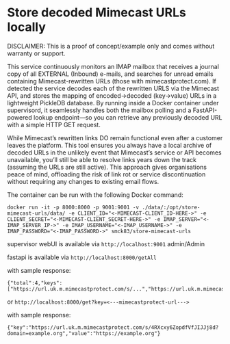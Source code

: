 # Store decoded Mimecast URLs locally

DISCLAIMER: This is a proof of concept/example only and comes without warranty or support.

This service continuously monitors an IMAP mailbox that receives a journal copy of all EXTERNAL (Inbound) e-mails, and searches for unread emails containing Mimecast-rewritten URLs (those with mimecastprotect.com). If detected the service decodes each of the rewritten URLS via the Mimecast API, and stores the mapping of encoded→decoded  (key→value) URLs in a lightweight PickleDB database. By running inside a Docker container under supervisord, it seamlessly handles both the mailbox polling and a FastAPI-powered lookup endpoint—so you can retrieve any previously decoded URL with a simple HTTP GET request.

While Mimecast’s rewritten links DO remain functional even after a customer leaves the platform. This tool ensures you always have a local archive of decoded URLs in the unlikely event that Mimecast’s service or API becomes unavailable, you’ll still be able to resolve links years down the track (assuming the URLs are still active). This approach gives organisations peace of mind, offloading the risk of link rot or service discontinuation without requiring any changes to existing email flows.


The container can be run with the following Docker command:

````
docker run -it -p 8000:8000 -p 9001:9001 -v ./data/:/opt/store-mimecast-urls/data/ -e CLIENT_ID="<-MIMECAST-CLIENT_ID-HERE->" -e CLIENT_SECRET="<-MIMECAST-CLIENT_SECRET-HERE->" -e IMAP_SERVER="<-IMAP_SERVER_IP->" -e IMAP_USERNAME="<-IMAP_USERNAME->" -e IMAP_PASSWORD="<-IMAP_PASSWORD->" smck83/store-mimecast-urls
````

supervisor webUI is available via
`http://localhost:9001`
admin/Admin

fastapi is available via
`http://localhost:8000/getAll`

with sample response:
````
{"total":4,"keys":["https://url.uk.m.mimecastprotect.com/s/...","https://url.uk.m.mimecastprotect.com/s/...","https://url.uk.m.mimecastprotect.com/s/...","https://url.uk.m.mimecastprotect.com/s/..."]
````

or
`http://localhost:8000/get?key=<---mimecastprotect-url--->`

with sample response:
````
{"key":"https://url.uk.m.mimecastprotect.com/s/4RXcxy6ZopdfVfJIJJj8d?domain=example.org","value":"https://example.org"}
````
